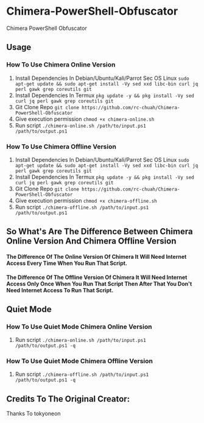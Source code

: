 # Chimera-PowerShell-Obfuscator
Chimera PowerShell Obfuscator

## Usage
### How To Use Chimera Online Version
1. Install Dependencies In Debian/Ubuntu/Kali/Parrot Sec OS Linux `sudo apt-get update && sudo apt-get install -Vy sed xxd libc-bin curl jq perl gawk grep coreutils git`
2. Install Dependencies In Termux `pkg update -y && pkg install -Vy sed curl jq perl gawk grep coreutils git`
3. Git Clone Repo `git clone https://github.com/rc-chuah/Chimera-PowerShell-Obfuscator`
4. Give execution permission `chmod +x chimera-online.sh`
5. Run script `./chimera-online.sh /path/to/input.ps1 /path/to/output.ps1`
### How To Use Chimera Offline Version
1. Install Dependencies In Debian/Ubuntu/Kali/Parrot Sec OS Linux `sudo apt-get update && sudo apt-get install -Vy sed xxd libc-bin curl jq perl gawk grep coreutils git`
2. Install Dependencies In Termux `pkg update -y && pkg install -Vy sed curl jq perl gawk grep coreutils git`
3. Git Clone Repo `git clone https://github.com/rc-chuah/Chimera-PowerShell-Obfuscator`
4. Give execution permission `chmod +x chimera-offline.sh`
5. Run script `./chimera-offline.sh /path/to/input.ps1 /path/to/output.ps1`

## So What's Are The Difference Between Chimera Online Version And Chimera Offline Version
#### The Difference Of The Online Version Of Chimera It Will Need Internet Access Every Time When You Run That Script.
#### The Difference Of The Offline Version Of Chimera It Will Need Internet Access Only Once When You Run That Script Then After That You Don't Need Internet Access To Run That Script.

## Quiet Mode
### How To Use Quiet Mode Chimera Online Version
1. Run script `./chimera-online.sh /path/to/input.ps1 /path/to/output.ps1 -q`
### How To Use Quiet Mode Chimera Offline Version
1. Run script `./chimera-offline.sh /path/to/input.ps1 /path/to/output.ps1 -q`

## Credits To The Original Creator:

Thanks To tokyoneon
